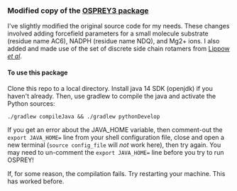 ### Modified copy of the [OSPREY3 package](https://github.com/donaldlab/OSPREY3)
I've slightly modified the original source code for my needs. These changes involved adding forcefield parameters for a small molecule substrate (residue name AC6), NADPH (residue name NDQ), and Mg2+ ions. I also added and made use of the set of discrete side chain rotamers from [Lippow *et al*](https://www.nature.com/articles/nbt1336).

#### To use this package
Clone this repo to a local directory. Install java 14 SDK (openjdk) if you haven't already. Then, use gradlew to compile the java and activate the Python sources: 
```
./gradlew compileJava && ./gradlew pythonDevelop
``` 
If you get an error about the JAVA_HOME variable, then comment-out the `export JAVA_HOME=` line from your shell configuration file, close and open a new terminal (`source config_file` will _not_ work here), then try again. You may need to un-comment the `export JAVA_HOME=` line before you try to run OSPREY!

If, for some reason, the compilation fails. Try restarting your machine. This has worked before.
